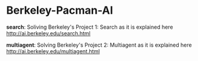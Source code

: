 # Berkeley-Pacman-AI

<b>search</b>: Soliving Berkeley's Project 1: Search as it is explained here http://ai.berkeley.edu/search.html

<b>multiagent</b>: Solving Berkeley's Project 2: Multiagent as it is explained here http://ai.berkeley.edu/multiagent.html
